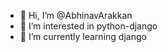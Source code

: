 - 👋 Hi, I’m @AbhinavArakkan
- 👀 I’m interested in python-django
- 🌱 I’m currently learning django

<!---
AbhinavArakkan/AbhinavArakkan is a ✨ special ✨ repository because its `README.md` (this file) appears on your GitHub profile.
You can click the Preview link to take a look at your changes.
--->
